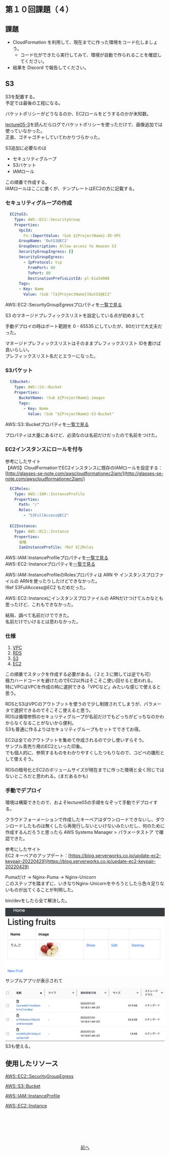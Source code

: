 # `第１０回課題（４）`
## 課題
- CloudFormation を利用して、現在までに作った環境をコード化しましょう。
  - コード化ができたら実行してみて、環境が自動で作られることを確認してください。
- 結果を Discord で報告してください。

## S3
S3を配置する。  
予定では最後の工程になる。  

バケットポリシーがどうなるのか、EC2ロールをどうするのかが未知数。  

[lecture05-3](../lecture05/lecture05-3.md)を読んだらログでバケットポリシーを使っただけで、画像追加では使っていなかった。  
正直、ゴチャゴチャしていてわかりづらかった。

S3追加に必要なのは
- セキュリティグループ
- S3バケット
- IAMロール

この順番で作成する。  
IAMロールはここに書くが、テンプレートはEC2の方に記載する。  

### セキュリティグループの作成
```yml
  EC2toS3:
    Type: AWS::EC2::SecurityGroup
    Properties:
      VpcId: 
        Fn::ImportValue: !Sub ${ProjectName}-ID-VPC
      GroupName: 'OutS3@EC2'
      GroupDescription: Allow access to Amazon S3
      SecurityGroupIngress: []
      SecurityGroupEgress:
        - IpProtocol: tcp
          FromPort: 80
          ToPort: 80
          DestinationPrefixListId: pl-61a54008
      Tags:
      - Key: Name
        Value: !Sub "[${ProjectName}]OutS3@EC2"
```
AWS::EC2::SecurityGroupEgressプロパティを[一覧で見る](resourcelist/AWS::EC2::SecurityGroupEgress.md) 

S3 のマネージドプレフィックスリストを設定している点が初めまして  

手動デプロイの時はポート範囲を 0 - 65535 にしていたが、80だけで大丈夫だった。  

マネージドプレフィックスリストはそのままプレフィックスリスト IDを書けば良いらしい。  
プレフィックスリスト名だとエラーになった。  

### S3バケット
```yml
  S3Bucket:
    Type: AWS::S3::Bucket
    Properties:
      BucketName: !Sub ${ProjectName}.images
      Tags:
        - Key: Name
          Value: !Sub "${ProjectName}-S3-Bucket"
```
AWS::S3::Bucketプロパティを[一覧で見る](resourcelist/AWS::S3::Bucket.md)

プロパティは大量にあるけど、必須なのは名前だけだったので名前をつけた。  

### EC2インスタンスにロールを付与
参考にしたサイト  
【AWS】CloudFormationでEC2インスタンスに既存のIAMロールを設定する：[http://glasses-se-note.com/awscloudformationec2iam/](http://glasses-se-note.com/awscloudformationec2iam/)
```yml
  EC2Roles:
    Type: AWS::IAM::InstanceProfile
    Properties:
      Path: "/"
      Roles:
        - "S3FullAccess@EC2"

  EC2Instance:
    Type: AWS::EC2::Instance
    Properties:
      省略
      IamInstanceProfile: !Ref EC2Roles
```
AWS::IAM::InstanceProfileプロパティを[一覧で見る](resourcelist/AWS::IAM::InstanceProfile.md)  
AWS::EC2::Instanceプロパティを[一覧で見る](resourcelist/AWS::EC2::Instance.md)

AWS::IAM::InstanceProfileのRolesプロパティは ARN や インスタンスプロファイルの ARNを使ったりしたけどできなかった。  
!Ref S3FullAccess@EC2 もだめだった。

AWS::EC2::Instanceにインスタンスプロファイルの ARNだけつけてルカなとも思ったけど、これもできなかった。  

結局、調べて名前だけでできた。  
名前だけでいけるとは思わなかった。  

### 仕様
1. [VPC](CFn/VPC.yml)
1. [RDS](CFn/RDS.yml)
1. [S3](CFn/S3.yml)
1. [EC2](CFn/EC2.yml)

この順番でスタックを作成する必要がある。（２と３に関しては逆でも可）  
極力ハードコードを避けたのでEC2以外はそこそこ使い回せると思われる。  
特にVPCはVPCを作成の時に選択できる「VPCなど」みたいな感じで使えると思う。  

RDSとS3はVPCのアウトプットを使うので少し制限されてしまうが、パラメータで選択できるのでそこそこ使えると思う。  
RDSは循環参照のセキュリティグループが名前だけでもどっちがどっちなのかわからなくなることがないから便利。  
S3も普通に作るよりはセキュリティグループもセットでできてお得。  

EC2は全てのアウトプットを集めて作成されるので少し使いずらそう。  
サンプル青売り用のEC2といった印象。  
でも個人的に、参照するものをわかりやすくしたつもりなので、コピペの雛形として使えそう。  

RDSの暗号化とEC2のボリュームサイズが現在までに作った環境と全く同じではないところだと思われる。(まだあるかも)

### 手動でデプロイ
環境は構築できたので、およそlecture05の手順をなぞって手動でデプロイする。  

クラウドフォーメーションで作成したキーペアはダウンロードできないし、ダウンロードしたものは無くしたら再発行しないといけないみたいだし、何のために作成するんだろうと思ったら AWS Systems Manager > パラメータストア で確認できた。  

参考にしたサイト  
EC2 キーペアのアップデート：[https://blog.serverworks.co.jp/update-ec2-keypair-20220429](https://blog.serverworks.co.jp/update-ec2-keypair-20220429)


Pumaだけ → Nginx-Puma → Nginx-Unicorn  
このステップを踏まずに、いきなりNginx-Unicornをやろうとしたら色々足りないものが出てくることが判明した。  

bin/devをしたら全て解決した。  


![](./images/08Deploy/1.png)  
サンプルアプリが表示されて

![](./images/08Deploy/2.png)  
S3も使える。

## 使用したリソース  
[AWS::EC2::SecurityGroupEgress](https://docs.aws.amazon.com/AWSCloudFormation/latest/UserGuide/aws-resource-ec2-security-group-egress.html)

[AWS::S3::Bucket](https://docs.aws.amazon.com/ja_jp/AWSCloudFormation/latest/UserGuide/aws-properties-s3-bucket.html)

[AWS::IAM::InstanceProfile](https://docs.aws.amazon.com/ja_jp/AWSCloudFormation/latest/UserGuide/aws-resource-iam-instanceprofile.html)

[AWS::EC2::Instance](https://docs.aws.amazon.com/ja_jp/AWSCloudFormation/latest/UserGuide/aws-properties-ec2-instance.html)

</br>
</br>
</br>
</br>
</br>


<div style="text-align: center;">

[前へ](./lecture10-3.md)

</br>
</br>
</br>
</br>
</br>